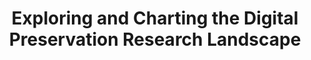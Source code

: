 ---
abstract: null
creators:
- Ross, Seamus
date: null
document_url: https://services.phaidra.univie.ac.at/api/object/o:294459/download
grand_parent: iPRES
institutions: []
keywords:
- beijing
landing_page_url: https://phaidra.univie.ac.at/o:294459
language: eng
layout: publication
license: CC BY-SA 3.0 AT
notes_url: null
parent: iPRES 2007
publication_type: presentation
size: 352559
slides_url: null
source_name: iPRES
stream_url: null
title: Exploring and Charting the Digital Preservation Research Landscape
year: 2007
---